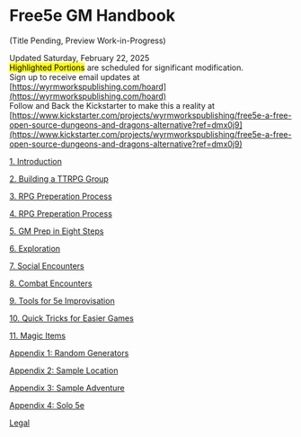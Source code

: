 # Free5e GM Handbook

(Title Pending, Preview Work-in-Progress)

Updated Saturday, February 22, 2025
\
<mark>Highlighted Portions</mark> are scheduled for significant modification.
\
Sign up to receive email updates at [https://wyrmworkspublishing.com/hoard](https://wyrmworkspublishing.com/hoard)
\
Follow and Back the Kickstarter to make this a reality at [https://www.kickstarter.com/projects/wyrmworkspublishing/free5e-a-free-open-source-dungeons-and-dragons-alternative?ref=dmx0j9](https://www.kickstarter.com/projects/wyrmworkspublishing/free5e-a-free-open-source-dungeons-and-dragons-alternative?ref=dmx0j9)

[1. Introduction](./01_Introduction/Introduction.md)

[2. Building a TTRPG Group](./02_Bulding_a_TTRPG_Group/Building_a_TTRPG_Group.md)

[3. RPG Preperation Process](./03_RPG_Preperation_Process/RPG_Preperation_Process.md)

[4. RPG Preperation Process](./04_Session_Zero_Checklist/Session_Zero_Checklist.md)

[5. GM Prep in Eight Steps](./05_GM_Prep_in_Eight_Steps/GM_Prep_in_Eight_Steps.md)

[6. Exploration](./06_Exploration/Exploration.md)

[7. Social Encounters](./07_Social_Encounters/Social_Encounters.md)

[8. Combat Encounters](./08_Combat_Encounters/Combat_Encounters.md)

[9. Tools for 5e Improvisation](./09_Tools_for_5e_Improvisation/Tools_for_5e_Improvisation.md)

[10. Quick Tricks for Easier Games](./10_Quick_Tricks_for_Easier_Games/Quick_Tricks_for_Easier_Games.md)

[11. Magic Items](./11_Magic_Items/Magic_Items.md)

[Appendix 1: Random Generators](./Appendix/01_Random_Generators/Random_Generators.md)

[Appendix 2: Sample Location](./Appendix/02_Sample_Location/Sample_Locations.md)

[Appendix 3: Sample Adventure](./Appendix/03_Sample_Adventure/Sample_Adventure.md)

[Appendix 4: Solo 5e](./Appendix/04_Solo_5e/Solo_5e.md)

[Legal](./Legal.md)
